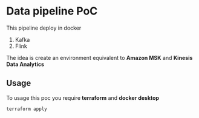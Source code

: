 # Data pipeline PoC

This pipeline deploy in docker

1. Kafka 
2. Flink

The idea is create an environment equivalent to **Amazon MSK** and **Kinesis Data Analytics**

## Usage

To usage this poc you require **terraform** and **docker desktop**

```shell
terraform apply
```
